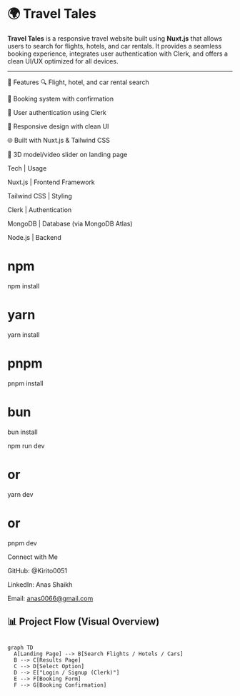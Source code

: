 # 🌍 Travel Tales

**Travel Tales** is a responsive travel website built using **Nuxt.js** that allows users to search for flights, hotels, and car rentals. It provides a seamless booking experience, integrates user authentication with Clerk, and offers a clean UI/UX optimized for all devices.

---

🧩 Features
🔍 Flight, hotel, and car rental search

🧾 Booking system with confirmation

🔐 User authentication using Clerk

📱 Responsive design with clean UI

🌐 Built with Nuxt.js & Tailwind CSS

🎥 3D model/video slider on landing page

Tech | Usage

Nuxt.js | Frontend Framework

Tailwind CSS | Styling

Clerk | Authentication

MongoDB | Database (via MongoDB Atlas)

Node.js | Backend 

# npm
npm install
# yarn
yarn install
# pnpm
pnpm install
# bun
bun install

npm run dev
# or
yarn dev
# or
pnpm dev

Connect with Me

GitHub: @Kirito0051

LinkedIn: Anas Shaikh

Email: anas0066@gmail.com
## 📊 Project Flow (Visual Overview)

```mermaid

graph TD
  A[Landing Page] --> B[Search Flights / Hotels / Cars]
  B --> C[Results Page]
  C --> D[Select Option]
  D --> E["Login / Signup (Clerk)"]
  E --> F[Booking Form]
  F --> G[Booking Confirmation]

